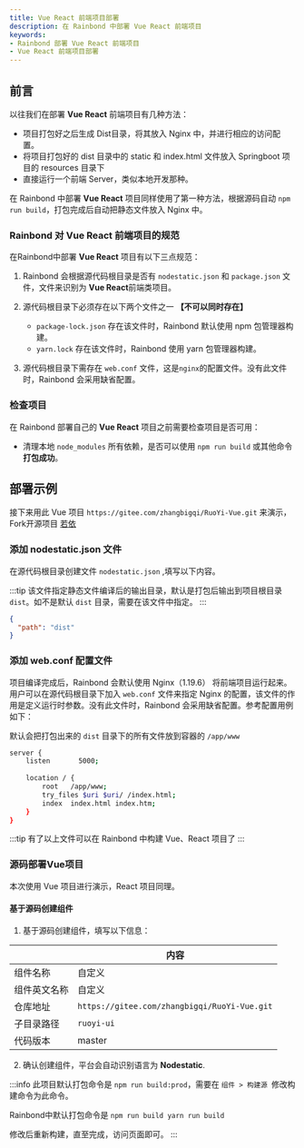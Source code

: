 ```yaml
---
title: Vue React 前端项目部署
description: 在 Rainbond 中部署 Vue React 前端项目
keywords:
- Rainbond 部署 Vue React 前端项目
- Vue React 前端项目部署
---
```


## 前言

以往我们在部署 **Vue React** 前端项目有几种方法：

* 项目打包好之后生成 Dist目录，将其放入 Nginx 中，并进行相应的访问配置。
* 将项目打包好的 dist 目录中的 static 和 index.html 文件放入 Springboot 项目的 resources 目录下
* 直接运行一个前端 Server，类似本地开发那种。

在 Rainbond 中部署 **Vue React** 项目同样使用了第一种方法，根据源码自动 `npm run build`，打包完成后自动把静态文件放入 Nginx 中。

### Rainbond 对 Vue React 前端项目的规范

在Rainbond中部署 **Vue React** 项目有以下三点规范：

1. Rainbond 会根据源代码根目录是否有 `nodestatic.json` 和 `package.json` 文件，文件来识别为 **Vue React**前端类项目。

2. 源代码根目录下必须存在以下两个文件之一 **【不可以同时存在】**

   - `package-lock.json` 存在该文件时，Rainbond 默认使用 npm 包管理器构建。
   - `yarn.lock` 存在该文件时，Rainbond 使用 yarn 包管理器构建。

3. 源代码根目录下需存在 `web.conf` 文件，这是`nginx`的配置文件。没有此文件时，Rainbond 会采用缺省配置。

### 检查项目

在 Rainbond 部署自己的 **Vue React** 项目之前需要检查项目是否可用：

- 清理本地 `node_modules` 所有依赖，是否可以使用 `npm run build` 或其他命令 **打包成功**。


## 部署示例

接下来用此 Vue 项目 `https://gitee.com/zhangbigqi/RuoYi-Vue.git` 来演示，Fork开源项目 [若依](https://gitee.com/y_project/RuoYi-Vue.git)

### 添加 nodestatic.json 文件

在源代码根目录创建文件 `nodestatic.json` ,填写以下内容。

:::tip
该文件指定静态文件编译后的输出目录，默认是打包后输出到项目根目录 `dist`。如不是默认 `dist` 目录，需要在该文件中指定。
:::

```json
{
  "path": "dist"
}
```

### 添加 web.conf 配置文件

项目编译完成后，Rainbond 会默认使用 Nginx（1.19.6） 将前端项目运行起来。用户可以在源代码根目录下加入 `web.conf` 文件来指定 Nginx 的配置，该文件的作用是定义运行时参数。没有此文件时，Rainbond 会采用缺省配置。参考配置用例如下：

默认会把打包出来的 `dist` 目录下的所有文件放到容器的 `/app/www`

```bash
server {
    listen       5000;
    
    location / {
        root   /app/www;
        try_files $uri $uri/ /index.html;
        index  index.html index.htm;
    }
}
```

:::tip
有了以上文件可以在 Rainbond 中构建 Vue、React 项目了
:::

### 源码部署Vue项目

本次使用 Vue 项目进行演示，React 项目同理。


#### 基于源码创建组件

1. 基于源码创建组件，填写以下信息：

|              | 内容                                 |
| ------------ | ------------------------------------ |
| 组件名称     | 自定义                               |
| 组件英文名称 | 自定义                               |
| 仓库地址     | `https://gitee.com/zhangbigqi/RuoYi-Vue.git` |
| 子目录路径     | `ruoyi-ui` |
| 代码版本     | master                    |

2. 确认创建组件，平台会自动识别语言为 **Nodestatic**.

:::info
此项目默认打包命令是 `npm run build:prod`，需要在 `组件 > 构建源 `修改构建命令为此命令。

Rainbond中默认打包命令是 `npm run build yarn run build`

修改后重新构建，直至完成，访问页面即可。
:::